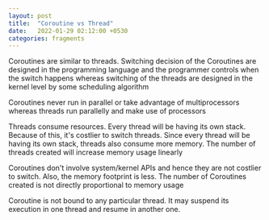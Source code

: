 ```yaml
---
layout: post
title:  "Coroutine vs Thread"
date:   2022-01-29 02:12:00 +0530
categories: fragments
---
```


Coroutines are similar to threads. Switching decision of the Coroutines are designed in the programming language and the programmer controls when the switch happens whereas switching of the threads are designed in the kernel level by some scheduling algorithm

Coroutines never run in parallel or take advantage of multiprocessors whereas threads run parallelly and make use of processors

Threads consume resources. Every thread will be having its own stack. Because of this, it's costlier to switch threads. Since every thread will be having its own stack, threads also consume more memory. The number of threads created will increase memory usage linearly

Coroutines don't involve system/kernel APIs and hence they are not costlier to switch. Also, the memory footprint is less. The number of Coroutines created is not directly proportional to memory usage

Coroutine is not bound to any particular thread. It may suspend its execution in one thread and resume in another one.